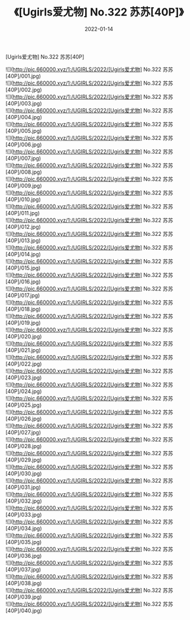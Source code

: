 ﻿---
layout: post
title:  《[Ugirls爱尤物] No.322 苏苏[40P]》
date:   2022-01-14
img: http://pic.660000.xyz/1:/UGIRLS/2022/[Ugirls爱尤物] No.322 苏苏[40P]/000.jpg
categories: [美女, 清纯, 唯美]
---

[Ugirls爱尤物] No.322 苏苏[40P]

  ![](http://pic.660000.xyz/1:/UGIRLS/2022/[Ugirls爱尤物] No.322 苏苏[40P]/001.jpg) <br> ![](http://pic.660000.xyz/1:/UGIRLS/2022/[Ugirls爱尤物] No.322 苏苏[40P]/002.jpg) <br> ![](http://pic.660000.xyz/1:/UGIRLS/2022/[Ugirls爱尤物] No.322 苏苏[40P]/003.jpg) <br> ![](http://pic.660000.xyz/1:/UGIRLS/2022/[Ugirls爱尤物] No.322 苏苏[40P]/004.jpg) <br> ![](http://pic.660000.xyz/1:/UGIRLS/2022/[Ugirls爱尤物] No.322 苏苏[40P]/005.jpg) <br> ![](http://pic.660000.xyz/1:/UGIRLS/2022/[Ugirls爱尤物] No.322 苏苏[40P]/006.jpg) <br> ![](http://pic.660000.xyz/1:/UGIRLS/2022/[Ugirls爱尤物] No.322 苏苏[40P]/007.jpg) <br> ![](http://pic.660000.xyz/1:/UGIRLS/2022/[Ugirls爱尤物] No.322 苏苏[40P]/008.jpg) <br> ![](http://pic.660000.xyz/1:/UGIRLS/2022/[Ugirls爱尤物] No.322 苏苏[40P]/009.jpg) <br> ![](http://pic.660000.xyz/1:/UGIRLS/2022/[Ugirls爱尤物] No.322 苏苏[40P]/010.jpg) <br> ![](http://pic.660000.xyz/1:/UGIRLS/2022/[Ugirls爱尤物] No.322 苏苏[40P]/011.jpg) <br> ![](http://pic.660000.xyz/1:/UGIRLS/2022/[Ugirls爱尤物] No.322 苏苏[40P]/012.jpg) <br> ![](http://pic.660000.xyz/1:/UGIRLS/2022/[Ugirls爱尤物] No.322 苏苏[40P]/013.jpg) <br> ![](http://pic.660000.xyz/1:/UGIRLS/2022/[Ugirls爱尤物] No.322 苏苏[40P]/014.jpg) <br> ![](http://pic.660000.xyz/1:/UGIRLS/2022/[Ugirls爱尤物] No.322 苏苏[40P]/015.jpg) <br> ![](http://pic.660000.xyz/1:/UGIRLS/2022/[Ugirls爱尤物] No.322 苏苏[40P]/016.jpg) <br> ![](http://pic.660000.xyz/1:/UGIRLS/2022/[Ugirls爱尤物] No.322 苏苏[40P]/017.jpg) <br> ![](http://pic.660000.xyz/1:/UGIRLS/2022/[Ugirls爱尤物] No.322 苏苏[40P]/018.jpg) <br> ![](http://pic.660000.xyz/1:/UGIRLS/2022/[Ugirls爱尤物] No.322 苏苏[40P]/019.jpg) <br> ![](http://pic.660000.xyz/1:/UGIRLS/2022/[Ugirls爱尤物] No.322 苏苏[40P]/020.jpg) <br> ![](http://pic.660000.xyz/1:/UGIRLS/2022/[Ugirls爱尤物] No.322 苏苏[40P]/021.jpg) <br> ![](http://pic.660000.xyz/1:/UGIRLS/2022/[Ugirls爱尤物] No.322 苏苏[40P]/022.jpg) <br> ![](http://pic.660000.xyz/1:/UGIRLS/2022/[Ugirls爱尤物] No.322 苏苏[40P]/023.jpg) <br> ![](http://pic.660000.xyz/1:/UGIRLS/2022/[Ugirls爱尤物] No.322 苏苏[40P]/024.jpg) <br> ![](http://pic.660000.xyz/1:/UGIRLS/2022/[Ugirls爱尤物] No.322 苏苏[40P]/025.jpg) <br> ![](http://pic.660000.xyz/1:/UGIRLS/2022/[Ugirls爱尤物] No.322 苏苏[40P]/026.jpg) <br> ![](http://pic.660000.xyz/1:/UGIRLS/2022/[Ugirls爱尤物] No.322 苏苏[40P]/027.jpg) <br> ![](http://pic.660000.xyz/1:/UGIRLS/2022/[Ugirls爱尤物] No.322 苏苏[40P]/028.jpg) <br> ![](http://pic.660000.xyz/1:/UGIRLS/2022/[Ugirls爱尤物] No.322 苏苏[40P]/029.jpg) <br> ![](http://pic.660000.xyz/1:/UGIRLS/2022/[Ugirls爱尤物] No.322 苏苏[40P]/030.jpg) <br> ![](http://pic.660000.xyz/1:/UGIRLS/2022/[Ugirls爱尤物] No.322 苏苏[40P]/031.jpg) <br> ![](http://pic.660000.xyz/1:/UGIRLS/2022/[Ugirls爱尤物] No.322 苏苏[40P]/032.jpg) <br> ![](http://pic.660000.xyz/1:/UGIRLS/2022/[Ugirls爱尤物] No.322 苏苏[40P]/033.jpg) <br> ![](http://pic.660000.xyz/1:/UGIRLS/2022/[Ugirls爱尤物] No.322 苏苏[40P]/034.jpg) <br> ![](http://pic.660000.xyz/1:/UGIRLS/2022/[Ugirls爱尤物] No.322 苏苏[40P]/035.jpg) <br> ![](http://pic.660000.xyz/1:/UGIRLS/2022/[Ugirls爱尤物] No.322 苏苏[40P]/036.jpg) <br> ![](http://pic.660000.xyz/1:/UGIRLS/2022/[Ugirls爱尤物] No.322 苏苏[40P]/037.jpg) <br> ![](http://pic.660000.xyz/1:/UGIRLS/2022/[Ugirls爱尤物] No.322 苏苏[40P]/038.jpg) <br> ![](http://pic.660000.xyz/1:/UGIRLS/2022/[Ugirls爱尤物] No.322 苏苏[40P]/039.jpg) <br> ![](http://pic.660000.xyz/1:/UGIRLS/2022/[Ugirls爱尤物] No.322 苏苏[40P]/040.jpg) <br>